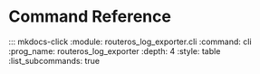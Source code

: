 # Command Reference

::: mkdocs-click
    :module: routeros_log_exporter.cli
    :command: cli
    :prog_name: routeros_log_exporter
    :depth: 4
    :style: table
    :list_subcommands: true

